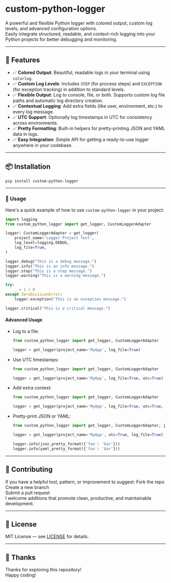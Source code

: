 # custom-python-logger
A powerful and flexible Python logger with colored output, custom log levels, and advanced configuration options. <br>
Easily integrate structured, readable, and context-rich logging into your Python projects for better debugging and monitoring.

---

## 🚀 Features
- ✅ **Colored Output**: Beautiful, readable logs in your terminal using `colorlog`.
- ✅ **Custom Log Levels**: Includes `STEP` (for process steps) and `EXCEPTION` (for exception tracking) in addition to standard levels.
- ✅ **Flexible Output**: Log to console, file, or both. Supports custom log file paths and automatic log directory creation.
- ✅ **Contextual Logging**: Add extra fields (like user, environment, etc.) to every log message.
- ✅ **UTC Support**: Optionally log timestamps in UTC for consistency across environments.
- ✅ **Pretty Formatting**: Built-in helpers for pretty-printing JSON and YAML data in logs.
- ✅ **Easy Integration**: Simple API for getting a ready-to-use logger anywhere in your codebase.

---

## 📦 Installation
```bash
pip install custom-python-logger
```

---

### 🔧 Usage
Here's a quick example of how to use `custom-python-logger` in your project:

```python
import logging
from custom_python_logger import get_logger, CustomLoggerAdapter

logger: CustomLoggerAdapter = get_logger(
    project_name='Logger Project Test',
    log_level=logging.DEBUG,
    log_file=True,
)

logger.debug("This is a debug message.")
logger.info("This is an info message.")
logger.step("This is a step message.")
logger.warning("This is a warning message.")

try:
    _ = 1 / 0
except ZeroDivisionError:
    logger.exception("This is an exception message.")

logger.critical("This is a critical message.")
```

#### Advanced Usage
- Log to a file:
  ```python
  from custom_python_logger import get_logger, CustomLoggerAdapter

  logger = get_logger(project_name='MyApp', log_file=True)
  ```
- Use UTC timestamps:
  ```python
  from custom_python_logger import get_logger, CustomLoggerAdapter

  logger = get_logger(project_name='MyApp', log_file=True, utc=True)
  ```
- Add extra context:
  ```python
  from custom_python_logger import get_logger, CustomLoggerAdapter

  logger = get_logger(project_name='MyApp', log_file=True, utc=True, extra={'user': 'alice'})
  ```
- Pretty-print JSON or YAML:
  ```python
  from custom_python_logger import get_logger, CustomLoggerAdapter, json_pretty_format, yaml_pretty_format

  logger = get_logger(project_name='MyApp', utc=True, log_file=True)

  logger.info(json_pretty_format({'foo': 'bar'}))
  logger.info(yaml_pretty_format({'foo': 'bar'}))
  ```

---

## 🤝 Contributing
If you have a helpful tool, pattern, or improvement to suggest:
Fork the repo <br>
Create a new branch <br>
Submit a pull request <br>
I welcome additions that promote clean, productive, and maintainable development. <br>

---

## 📄 License
MIT License — see [LICENSE](LICENSE) for details.

---

## 🙏 Thanks
Thanks for exploring this repository! <br>
Happy coding! <br>
